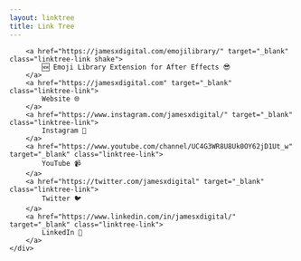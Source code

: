 ```yaml
---
layout: linktree
title: Link Tree
---
```


<div class="entry-content">
    <div class="col-xs-12">
        
        <a href="https://jamesxdigital.com/emojilibrary/" target="_blank" class="linktree-link shake">
            🆕 Emoji Library Extension for After Effects 😎
        </a>
        <a href="https://jamesxdigital.com" target="_blank" class="linktree-link">
            Website 🌐
        </a>
        <a href="https://www.instagram.com/jamesxdigital/" target="_blank" class="linktree-link">
            Instagram 📸
        </a>
        <a href="https://www.youtube.com/channel/UC4G3WR8U8Uk0OY62jD1Ut_w" target="_blank" class="linktree-link">
            YouTube 📹
        </a>
        <a href="https://twitter.com/jamesxdigital" target="_blank" class="linktree-link">
            Twitter 🐦
        </a>
        <a href="https://www.linkedin.com/in/jamesxdigital/" target="_blank" class="linktree-link">
            LinkedIn 💼
        </a>
    </div>
</div>
